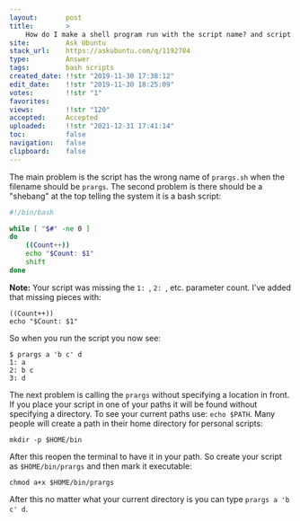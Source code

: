 ```yaml
---
layout:       post
title:        >
    How do I make a shell program run with the script name? and script help
site:         Ask Ubuntu
stack_url:    https://askubuntu.com/q/1192784
type:         Answer
tags:         bash scripts
created_date: !!str "2019-11-30 17:38:12"
edit_date:    !!str "2019-11-30 18:25:09"
votes:        !!str "1"
favorites:    
views:        !!str "120"
accepted:     Accepted
uploaded:     !!str "2021-12-31 17:41:14"
toc:          false
navigation:   false
clipboard:    false
---
```


The main problem is the script has the wrong name of `prargs.sh` when the filename should be `prargs`. The second problem is there should be a "shebang" at the top telling the system it is a bash script:

<!-- Language-all: lang-bash -->

``` bash
#!/bin/bash

while [ "$#" -ne 0 ]  
do
    ((Count++))
    echo "$Count: $1"  
    shift
done
```

**Note:** Your script was missing the `1: `, `2: `, etc. parameter count. I've added that missing pieces with:

``` 
((Count++))
echo "$Count: $1"

```

So when you run the script you now see:

``` 
$ prargs a 'b c' d
1: a
2: b c
3: d
```

The next problem is calling the `prargs` without specifying a location in front. If you place your script in one of your paths it will be found without specifying a directory. To see your current paths use: `echo $PATH`. Many people will create a path in their home directory for personal scripts:

``` 
mkdir -p $HOME/bin

```

After this reopen the terminal to have it in your path. So create your script as `$HOME/bin/prargs` and then mark it executable:

``` 
chmod a+x $HOME/bin/prargs

```

After this no matter what your current directory is you can type `prargs a 'b c' d`.
